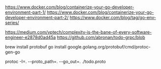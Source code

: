 https://www.docker.com/blog/containerize-your-go-developer-environment-part-1/
https://www.docker.com/blog/containerize-your-go-developer-environment-part-2/
https://www.docker.com/blog/tag/go-env-series/

https://medium.com/vptech/complexity-is-the-bane-of-every-software-engineer-e2878d0ad45a
https://github.com/abronan/todo-grpc/blob

brew install protobuf
go install google.golang.org/protobuf/cmd/protoc-gen-go

protoc -I=. --proto_path=. --go_out=. ./todo.proto
